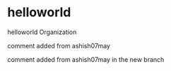# helloworld
helloworld Organization

comment added from ashish07may


comment added from ashish07may in the new branch
